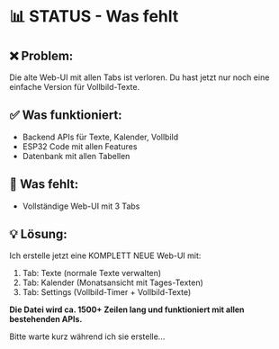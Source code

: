 # 📊 STATUS - Was fehlt

## ❌ Problem:
Die alte Web-UI mit allen Tabs ist verloren. Du hast jetzt nur noch eine einfache Version für Vollbild-Texte.

## ✅ Was funktioniert:
- Backend APIs für Texte, Kalender, Vollbild
- ESP32 Code mit allen Features
- Datenbank mit allen Tabellen

## 🔧 Was fehlt:
- Vollständige Web-UI mit 3 Tabs

## 💡 Lösung:
Ich erstelle jetzt eine KOMPLETT NEUE Web-UI mit:
1. Tab: Texte (normale Texte verwalten)
2. Tab: Kalender (Monatsansicht mit Tages-Texten)
3. Tab: Settings (Vollbild-Timer + Vollbild-Texte)

**Die Datei wird ca. 1500+ Zeilen lang und funktioniert mit allen bestehenden APIs.**

Bitte warte kurz während ich sie erstelle...

